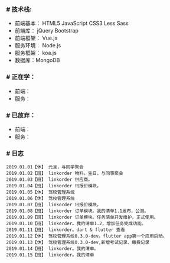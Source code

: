 ### # 技术栈:
* 前端基本： HTML5 JavaScript CSS3 Less Sass
* 前端库： jQuery Bootstrap
* 前端框架： Vue.js
* 服务环境： Node.js
* 服务框架： koa.js
* 数据库：MongoDB

### # 正在学：
 * 前端： 
 * 服务： 
 
### # 已放弃：
 * 前端： 
 * 服务：

### # 日志
```
2019.01.01【休】 元旦，与同学聚会
2019.01.02【班】 linkorder 物料。生日，与同事聚会
2019.01.03【班】 linkorder 供应商。
2019.01.04【班】 linkorder 讯报价模块。
2019.01.05【休】 驾校管理系统
2019.01.06【休】 驾校管理系统
2019.01.07【班】 linkorder 讯报价模块。
2019.01.08【班】 linkorder 订单模块。我的清单1.1发布，公测。
2019.01.09【班】 linkorder 订单模块。任务清单开发维护，正式使用。
2019.01.10【班】 linkorder。我的清单1.2，增加任务完成功能。 
2019.01.11【班】 linkorder。dart & flutter 查看
2019.01.12【休】 驾校管理系统0.3.0-dev。flutter app第一个应用启动。
2019.01.13【休】 驾校管理系统0.3.0-dev,新增考试记录、缴费记录
2019.01.14【班】 linkorder。我的清单。
2019.01.15【班】 linkorder。我的清单
```
